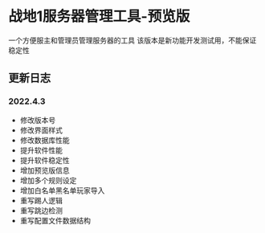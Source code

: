 # 战地1服务器管理工具-预览版

一个方便服主和管理员管理服务器的工具
该版本是新功能开发测试用，不能保证稳定性

## 更新日志
### 2022.4.3
- 修改版本号
- 修改界面样式
- 修改数据库性能
- 提升软件性能
- 提升软件稳定性
- 增加预览版信息
- 增加多个规则设定
- 增加白名单黑名单玩家导入
- 重写踢人逻辑
- 重写跳边检测
- 重写配置文件数据结构
